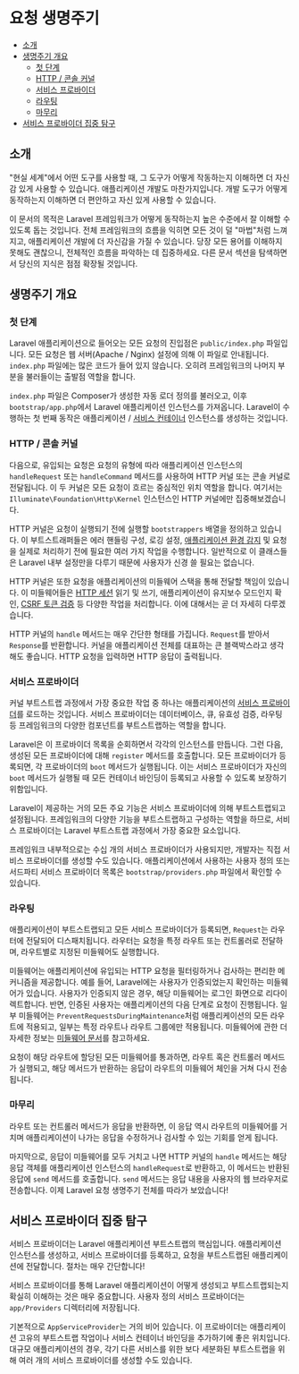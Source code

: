 # 요청 생명주기

- [소개](#introduction)
- [생명주기 개요](#lifecycle-overview)
    - [첫 단계](#first-steps)
    - [HTTP / 콘솔 커널](#http-console-kernels)
    - [서비스 프로바이더](#service-providers)
    - [라우팅](#routing)
    - [마무리](#finishing-up)
- [서비스 프로바이더 집중 탐구](#focus-on-service-providers)

<a name="introduction"></a>
## 소개

"현실 세계"에서 어떤 도구를 사용할 때, 그 도구가 어떻게 작동하는지 이해하면 더 자신감 있게 사용할 수 있습니다. 애플리케이션 개발도 마찬가지입니다. 개발 도구가 어떻게 동작하는지 이해하면 더 편안하고 자신 있게 사용할 수 있습니다.

이 문서의 목적은 Laravel 프레임워크가 어떻게 동작하는지 높은 수준에서 잘 이해할 수 있도록 돕는 것입니다. 전체 프레임워크의 흐름을 익히면 모든 것이 덜 "마법"처럼 느껴지고, 애플리케이션 개발에 더 자신감을 가질 수 있습니다. 당장 모든 용어를 이해하지 못해도 괜찮으니, 전체적인 흐름을 파악하는 데 집중하세요. 다른 문서 섹션을 탐색하면서 당신의 지식은 점점 확장될 것입니다.

<a name="lifecycle-overview"></a>
## 생명주기 개요

<a name="first-steps"></a>
### 첫 단계

Laravel 애플리케이션으로 들어오는 모든 요청의 진입점은 `public/index.php` 파일입니다. 모든 요청은 웹 서버(Apache / Nginx) 설정에 의해 이 파일로 안내됩니다. `index.php` 파일에는 많은 코드가 들어 있지 않습니다. 오히려 프레임워크의 나머지 부분을 불러들이는 출발점 역할을 합니다.

`index.php` 파일은 Composer가 생성한 자동 로더 정의를 불러오고, 이후 `bootstrap/app.php`에서 Laravel 애플리케이션 인스턴스를 가져옵니다. Laravel이 수행하는 첫 번째 동작은 애플리케이션 / [서비스 컨테이너](/docs/{{version}}/container) 인스턴스를 생성하는 것입니다.

<a name="http-console-kernels"></a>
### HTTP / 콘솔 커널

다음으로, 유입되는 요청은 요청의 유형에 따라 애플리케이션 인스턴스의 `handleRequest` 또는 `handleCommand` 메서드를 사용하여 HTTP 커널 또는 콘솔 커널로 전달됩니다. 이 두 커널은 모든 요청이 흐르는 중심적인 위치 역할을 합니다. 여기서는 `Illuminate\Foundation\Http\Kernel` 인스턴스인 HTTP 커널에만 집중해보겠습니다.

HTTP 커널은 요청이 실행되기 전에 실행할 `bootstrappers` 배열을 정의하고 있습니다. 이 부트스트래퍼들은 에러 핸들링 구성, 로깅 설정, [애플리케이션 환경 감지](/docs/{{version}}/configuration#environment-configuration) 및 요청을 실제로 처리하기 전에 필요한 여러 가지 작업을 수행합니다. 일반적으로 이 클래스들은 Laravel 내부 설정만을 다루기 때문에 사용자가 신경 쓸 필요는 없습니다.

HTTP 커널은 또한 요청을 애플리케이션의 미들웨어 스택을 통해 전달할 책임이 있습니다. 이 미들웨어들은 [HTTP 세션](/docs/{{version}}/session) 읽기 및 쓰기, 애플리케이션이 유지보수 모드인지 확인, [CSRF 토큰 검증](/docs/{{version}}/csrf) 등 다양한 작업을 처리합니다. 이에 대해서는 곧 더 자세히 다루겠습니다.

HTTP 커널의 `handle` 메서드는 매우 간단한 형태를 가집니다. `Request`를 받아서 `Response`를 반환합니다. 커널을 애플리케이션 전체를 대표하는 큰 블랙박스라고 생각해도 좋습니다. HTTP 요청을 입력하면 HTTP 응답이 출력됩니다.

<a name="service-providers"></a>
### 서비스 프로바이더

커널 부트스트랩 과정에서 가장 중요한 작업 중 하나는 애플리케이션의 [서비스 프로바이더](/docs/{{version}}/providers)를 로드하는 것입니다. 서비스 프로바이더는 데이터베이스, 큐, 유효성 검증, 라우팅 등 프레임워크의 다양한 컴포넌트를 부트스트랩하는 역할을 합니다.

Laravel은 이 프로바이더 목록을 순회하면서 각각의 인스턴스를 만듭니다. 그런 다음, 생성된 모든 프로바이더에 대해 `register` 메서드를 호출합니다. 모든 프로바이더가 등록되면, 각 프로바이더의 `boot` 메서드가 실행됩니다. 이는 서비스 프로바이더가 자신의 `boot` 메서드가 실행될 때 모든 컨테이너 바인딩이 등록되고 사용할 수 있도록 보장하기 위함입니다.

Laravel이 제공하는 거의 모든 주요 기능은 서비스 프로바이더에 의해 부트스트랩되고 설정됩니다. 프레임워크의 다양한 기능을 부트스트랩하고 구성하는 역할을 하므로, 서비스 프로바이더는 Laravel 부트스트랩 과정에서 가장 중요한 요소입니다.

프레임워크 내부적으로는 수십 개의 서비스 프로바이더가 사용되지만, 개발자는 직접 서비스 프로바이더를 생성할 수도 있습니다. 애플리케이션에서 사용하는 사용자 정의 또는 서드파티 서비스 프로바이더 목록은 `bootstrap/providers.php` 파일에서 확인할 수 있습니다.

<a name="routing"></a>
### 라우팅

애플리케이션이 부트스트랩되고 모든 서비스 프로바이더가 등록되면, `Request`는 라우터에 전달되어 디스패치됩니다. 라우터는 요청을 특정 라우트 또는 컨트롤러로 전달하며, 라우트별로 지정된 미들웨어도 실행합니다.

미들웨어는 애플리케이션에 유입되는 HTTP 요청을 필터링하거나 검사하는 편리한 메커니즘을 제공합니다. 예를 들어, Laravel에는 사용자가 인증되었는지 확인하는 미들웨어가 있습니다. 사용자가 인증되지 않은 경우, 해당 미들웨어는 로그인 화면으로 리다이렉트합니다. 반면, 인증된 사용자는 애플리케이션의 다음 단계로 요청이 진행됩니다. 일부 미들웨어는 `PreventRequestsDuringMaintenance`처럼 애플리케이션의 모든 라우트에 적용되고, 일부는 특정 라우트나 라우트 그룹에만 적용됩니다. 미들웨어에 관한 더 자세한 정보는 [미들웨어 문서](/docs/{{version}}/middleware)를 참고하세요.

요청이 해당 라우트에 할당된 모든 미들웨어를 통과하면, 라우트 혹은 컨트롤러 메서드가 실행되고, 해당 메서드가 반환하는 응답이 라우트의 미들웨어 체인을 거쳐 다시 전송됩니다.

<a name="finishing-up"></a>
### 마무리

라우트 또는 컨트롤러 메서드가 응답을 반환하면, 이 응답 역시 라우트의 미들웨어를 거치며 애플리케이션이 나가는 응답을 수정하거나 검사할 수 있는 기회를 얻게 됩니다.

마지막으로, 응답이 미들웨어를 모두 거치고 나면 HTTP 커널의 `handle` 메서드는 해당 응답 객체를 애플리케이션 인스턴스의 `handleRequest`로 반환하고, 이 메서드는 반환된 응답에 `send` 메서드를 호출합니다. `send` 메서드는 응답 내용을 사용자의 웹 브라우저로 전송합니다. 이제 Laravel 요청 생명주기 전체를 따라가 보았습니다!

<a name="focus-on-service-providers"></a>
## 서비스 프로바이더 집중 탐구

서비스 프로바이더는 Laravel 애플리케이션 부트스트랩의 핵심입니다. 애플리케이션 인스턴스를 생성하고, 서비스 프로바이더를 등록하고, 요청을 부트스트랩된 애플리케이션에 전달합니다. 절차는 매우 간단합니다!

서비스 프로바이더를 통해 Laravel 애플리케이션이 어떻게 생성되고 부트스트랩되는지 확실히 이해하는 것은 매우 중요합니다. 사용자 정의 서비스 프로바이더는 `app/Providers` 디렉터리에 저장됩니다.

기본적으로 `AppServiceProvider`는 거의 비어 있습니다. 이 프로바이더는 애플리케이션 고유의 부트스트랩 작업이나 서비스 컨테이너 바인딩을 추가하기에 좋은 위치입니다. 대규모 애플리케이션의 경우, 각기 다른 서비스를 위한 보다 세분화된 부트스트랩을 위해 여러 개의 서비스 프로바이더를 생성할 수도 있습니다.